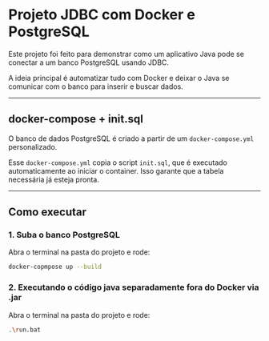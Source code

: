 # Projeto JDBC com Docker e PostgreSQL

Este projeto foi feito para demonstrar como um aplicativo Java pode se conectar a um banco PostgreSQL usando JDBC.

A ideia principal é automatizar tudo com Docker e deixar o Java se comunicar com o banco para inserir e buscar dados.

---

## docker-compose + init.sql

O banco de dados PostgreSQL é criado a partir de um `docker-compose.yml` personalizado.

Esse `docker-compose.yml` copia o script `init.sql`, que é executado automaticamente ao iniciar o container. Isso garante que a tabela necessária já esteja pronta.

---

## Como executar

### 1. Suba o banco PostgreSQL

Abra o terminal na pasta do projeto e rode:

```bash
docker-copmpose up --build
```

### 2. Executando o código java separadamente fora do Docker via .jar

Abra o terminal na pasta do projeto e rode:

```bash
.\run.bat
```
